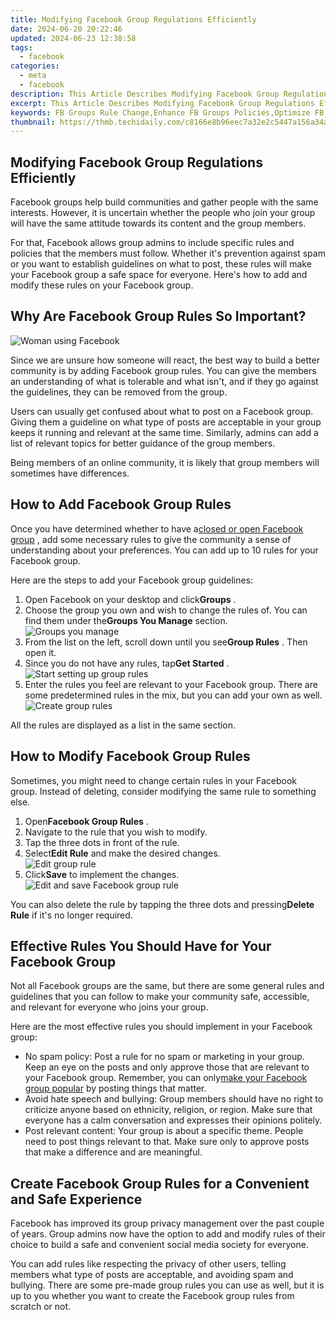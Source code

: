 ```yaml
---
title: Modifying Facebook Group Regulations Efficiently
date: 2024-06-20 20:22:46
updated: 2024-06-23 12:38:58
tags:
  - facebook
categories:
  - meta
  - facebook
description: This Article Describes Modifying Facebook Group Regulations Efficiently
excerpt: This Article Describes Modifying Facebook Group Regulations Efficiently
keywords: FB Groups Rule Change,Enhance FB Groups Policies,Optimize FB Group Management,Improve FB Community Standards,Streamline FB Group Operations,Update FB Group Guidelines,Efficient Facebook Governance
thumbnail: https://thmb.techidaily.com/c8166e8b96eec7a32e2c5447a156a34a01b3ade6d8a5a024a318a811ffe0e892.jpg
---
```


## Modifying Facebook Group Regulations Efficiently

 Facebook groups help build communities and gather people with the same interests. However, it is uncertain whether the people who join your group will have the same attitude towards its content and the group members.

 For that, Facebook allows group admins to include specific rules and policies that the members must follow. Whether it's prevention against spam or you want to establish guidelines on what to post, these rules will make your Facebook group a safe space for everyone. Here's how to add and modify these rules on your Facebook group.

## Why Are Facebook Group Rules So Important?

![Woman using Facebook](https://static1.makeuseofimages.com/wordpress/wp-content/uploads/2022/11/Woman-using-Facebook.jpg)

 Since we are unsure how someone will react, the best way to build a better community is by adding Facebook group rules. You can give the members an understanding of what is tolerable and what isn't, and if they go against the guidelines, they can be removed from the group.

 Users can usually get confused about what to post on a Facebook group. Giving them a guideline on what type of posts are acceptable in your group keeps it running and relevant at the same time. Similarly, admins can add a list of relevant topics for better guidance of the group members.

 Being members of an online community, it is likely that group members will sometimes have differences.

## How to Add Facebook Group Rules

 Once you have determined whether to have a[closed or open Facebook group](https://www.makeuseof.com/tag/facebook-closed-secret-groups/) , add some necessary rules to give the community a sense of understanding about your preferences. You can add up to 10 rules for your Facebook group.

Here are the steps to add your Facebook group guidelines:

1. Open Facebook on your desktop and click**Groups** .
2. Choose the group you own and wish to change the rules of. You can find them under the**Groups You Manage** section.  
![Groups you manage](https://static1.makeuseofimages.com/wordpress/wp-content/uploads/2022/11/Groups-you-manage.jpg)
3. From the list on the left, scroll down until you see**Group Rules** . Then open it.
4. Since you do not have any rules, tap**Get Started** .  
![Start setting up group rules](https://static1.makeuseofimages.com/wordpress/wp-content/uploads/2022/11/Start-setting-up-group-rules.jpg)
5. Enter the rules you feel are relevant to your Facebook group. There are some predetermined rules in the mix, but you can add your own as well.  
![Create group rules](https://static1.makeuseofimages.com/wordpress/wp-content/uploads/2022/11/Create-group-rules.jpg)

All the rules are displayed as a list in the same section.

## How to Modify Facebook Group Rules

 Sometimes, you might need to change certain rules in your Facebook group. Instead of deleting, consider modifying the same rule to something else.

1. Open**Facebook Group Rules** .
2. Navigate to the rule that you wish to modify.
3. Tap the three dots in front of the rule.
4. Select**Edit Rule** and make the desired changes.  
![Edit group rule](https://static1.makeuseofimages.com/wordpress/wp-content/uploads/2022/11/Edit-group-rule.jpg)
5. Click**Save** to implement the changes.  
![Edit and save Facebook group rule](https://static1.makeuseofimages.com/wordpress/wp-content/uploads/2022/11/Edit-and-save-Facebook-group-rule.jpg)

 You can also delete the rule by tapping the three dots and pressing**Delete Rule** if it's no longer required.

## Effective Rules You Should Have for Your Facebook Group

 Not all Facebook groups are the same, but there are some general rules and guidelines that you can follow to make your community safe, accessible, and relevant for everyone who joins your group.

 Here are the most effective rules you should implement in your Facebook group:

* No spam policy: Post a rule for no spam or marketing in your group. Keep an eye on the posts and only approve those that are relevant to your Facebook group. Remember, you can only[make your Facebook group popular](https://www.makeuseof.com/tag/facebook-group-popular-weekly-facebook-tips/) by posting things that matter.
* Avoid hate speech and bullying: Group members should have no right to criticize anyone based on ethnicity, religion, or region. Make sure that everyone has a calm conversation and expresses their opinions politely.
* Post relevant content: Your group is about a specific theme. People need to post things relevant to that. Make sure only to approve posts that make a difference and are meaningful.

## Create Facebook Group Rules for a Convenient and Safe Experience

 Facebook has improved its group privacy management over the past couple of years. Group admins now have the option to add and modify rules of their choice to build a safe and convenient social media society for everyone.

 You can add rules like respecting the privacy of other users, telling members what type of posts are acceptable, and avoiding spam and bullying. There are some pre-made group rules you can use as well, but it is up to you whether you want to create the Facebook group rules from scratch or not.


<ins class="adsbygoogle"
     style="display:block"
     data-ad-format="autorelaxed"
     data-ad-client="ca-pub-7571918770474297"
     data-ad-slot="1223367746"></ins>



<ins class="adsbygoogle"
     style="display:block"
     data-ad-client="ca-pub-7571918770474297"
     data-ad-slot="8358498916"
     data-ad-format="auto"
     data-full-width-responsive="true"></ins>
